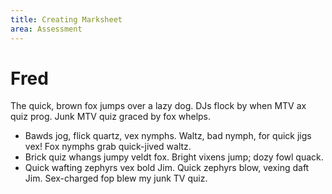 ```yaml
---
title: Creating Marksheet
area: Assessment
---
```

# Fred

The quick, brown fox jumps over a lazy dog. DJs flock by when MTV ax quiz prog. Junk MTV quiz graced by fox whelps.

- Bawds jog, flick quartz, vex nymphs. Waltz, bad nymph, for quick jigs vex! Fox nymphs grab quick-jived waltz.
- Brick quiz whangs jumpy veldt fox. Bright vixens jump; dozy fowl quack.
- Quick wafting zephyrs vex bold Jim.
 Quick zephyrs blow, vexing daft Jim. Sex-charged fop blew my junk TV quiz.
